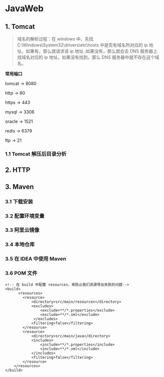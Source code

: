 # JavaWeb



## 1. Tomcat

>域名的解析过程：在 windows 中，先找  C:\Windows\System32\drivers\etc\hosts 中是否有域名所对应的 ip 地址，如果有，那么就请求该 ip 地址 ;如果没有，那么就会去 DNS 服务器上找域名对应的 ip 地址，如果没有找到，那么 DNS 服务器中就不存在这个域名。

**常用端口**

tomcat -> 8080

http -> 80

https -> 443

mysql -> 3306

oracle -> 1521

redis -> 6379

ftp -> 21

### 1.1 Tomcat 解压后目录分析

## 2. HTTP

## 3. Maven

### 3.1 下载安装

### 3.2 配置环境变量

### 3.3 阿里云镜像

### 3.4 本地仓库

### 3.5 在 IDEA 中使用 Maven

### 3.6 POM 文件

```pom
<!-- 在 build 中配置 resources，来防止我们资源导出失败的问题-->
<build>
      <resources>
        <resource>
            <directory>src/main/resources</directory>
            <excludes>
                <exclude>**/*.properties</exclude>
                <exclude>**/*.xml</exclude>
             </excludes>
            <filtering>false</filtering>
        </resource>
        <resource>
            <directory>src/main/java</directory>
            <includes>
                <include>**/*.properties</include>
                <include>**/*.xml</include>
            </includes>
            <filtering>false</filtering>
        </resource>
    </resources>
</build>
```

